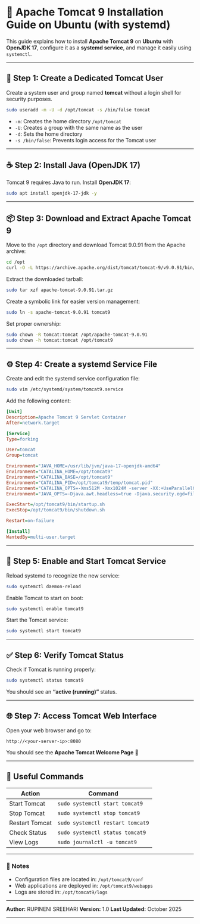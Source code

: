 # 🚀 Apache Tomcat 9 Installation Guide on Ubuntu (with systemd)

This guide explains how to install **Apache Tomcat 9** on **Ubuntu** with **OpenJDK 17**, configure it as a **systemd service**, and manage it easily using `systemctl`.

---

## 🧩 Step 1: Create a Dedicated Tomcat User

Create a system user and group named **tomcat** without a login shell for security purposes.

```bash
sudo useradd -m -U -d /opt/tomcat -s /bin/false tomcat
````

* `-m`: Creates the home directory `/opt/tomcat`
* `-U`: Creates a group with the same name as the user
* `-d`: Sets the home directory
* `-s /bin/false`: Prevents login access for the Tomcat user

---

## ☕ Step 2: Install Java (OpenJDK 17)

Tomcat 9 requires Java to run. Install **OpenJDK 17**:

```bash
sudo apt install openjdk-17-jdk -y
```

---

## 📦 Step 3: Download and Extract Apache Tomcat 9

Move to the `/opt` directory and download Tomcat 9.0.91 from the Apache archive:

```bash
cd /opt
curl -O -L https://archive.apache.org/dist/tomcat/tomcat-9/v9.0.91/bin/apache-tomcat-9.0.91.tar.gz
```

Extract the downloaded tarball:

```bash
sudo tar xzf apache-tomcat-9.0.91.tar.gz
```

Create a symbolic link for easier version management:

```bash
sudo ln -s apache-tomcat-9.0.91 tomcat9
```

Set proper ownership:

```bash
sudo chown -R tomcat:tomcat /opt/apache-tomcat-9.0.91
sudo chown -h tomcat:tomcat /opt/tomcat9
```

---

## ⚙️ Step 4: Create a systemd Service File

Create and edit the systemd service configuration file:

```bash
sudo vim /etc/systemd/system/tomcat9.service
```

Add the following content:

```ini
[Unit]
Description=Apache Tomcat 9 Servlet Container
After=network.target

[Service]
Type=forking

User=tomcat
Group=tomcat

Environment="JAVA_HOME=/usr/lib/jvm/java-17-openjdk-amd64"
Environment="CATALINA_HOME=/opt/tomcat9"
Environment="CATALINA_BASE=/opt/tomcat9"
Environment="CATALINA_PID=/opt/tomcat9/temp/tomcat.pid"
Environment="CATALINA_OPTS=-Xms512M -Xmx1024M -server -XX:+UseParallelGC"
Environment="JAVA_OPTS=-Djava.awt.headless=true -Djava.security.egd=file:/dev/./urandom"

ExecStart=/opt/tomcat9/bin/startup.sh
ExecStop=/opt/tomcat9/bin/shutdown.sh

Restart=on-failure

[Install]
WantedBy=multi-user.target
```

---

## 🔁 Step 5: Enable and Start Tomcat Service

Reload systemd to recognize the new service:

```bash
sudo systemctl daemon-reload
```

Enable Tomcat to start on boot:

```bash
sudo systemctl enable tomcat9
```

Start the Tomcat service:

```bash
sudo systemctl start tomcat9
```

---

## ✅ Step 6: Verify Tomcat Status

Check if Tomcat is running properly:

```bash
sudo systemctl status tomcat9
```

You should see an **“active (running)”** status.

---

## 🌐 Step 7: Access Tomcat Web Interface

Open your web browser and go to:

```
http://<your-server-ip>:8080
```

You should see the **Apache Tomcat Welcome Page** 🎉

---

## 🧰 Useful Commands

| Action         | Command                          |
| -------------- | -------------------------------- |
| Start Tomcat   | `sudo systemctl start tomcat9`   |
| Stop Tomcat    | `sudo systemctl stop tomcat9`    |
| Restart Tomcat | `sudo systemctl restart tomcat9` |
| Check Status   | `sudo systemctl status tomcat9`  |
| View Logs      | `sudo journalctl -u tomcat9`     |

---

### 📝 Notes

* Configuration files are located in: `/opt/tomcat9/conf`
* Web applications are deployed in: `/opt/tomcat9/webapps`
* Logs are stored in: `/opt/tomcat9/logs`

---

**Author:** RUPINENI SREEHARI
**Version:** 1.0
**Last Updated:** October 2025

---


